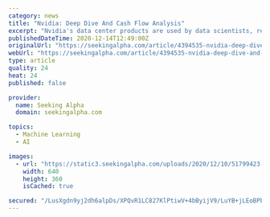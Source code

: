```yaml
---
category: news
title: "Nvidia: Deep Dive And Cash Flow Analysis"
excerpt: "Nvidia's data center products are used by data scientists, researchers, and developers to accelerating workloads in high performance computing (HPC), data science, artificial intelligence, machine learning,"
publishedDateTime: 2020-12-14T12:49:00Z
originalUrl: "https://seekingalpha.com/article/4394535-nvidia-deep-dive-and-cash-flow-analysis"
webUrl: "https://seekingalpha.com/article/4394535-nvidia-deep-dive-and-cash-flow-analysis"
type: article
quality: 24
heat: 24
published: false

provider:
  name: Seeking Alpha
  domain: seekingalpha.com

topics:
  - Machine Learning
  - AI

images:
  - url: "https://static3.seekingalpha.com/uploads/2020/12/10/51799423-16076206509252572.png"
    width: 640
    height: 360
    isCached: true

secured: "/LusXgdn9yj2dh6alpDs/XPQvR1LC827KlPtiwV+4bByijV9/LuYB+jLEoBPbleNFJplmns5sEJ6+fhT8H0Tt3ZVym/kctJE52+jWsWP9te1XNiWYPNfMzxbZnSlGz5kckyrtvLuKbhhlptjA9fkXV0K2MDDS5EvpZRAgRg7k+MhQFdoyUK09LtFIAQOJQypdcPZaC5UYZ/9xqxRXYdW16O1tSHlRpTb9PEZdfhPsG5wBgXLQ11fjCd6bwzoHUzTS4bDtlq24og38K3llnIGGx82bsFZROLKcJhpxzFIl1GZ7mV26/UnjaGnRT+lsAdZVy+AHch6TmPzmP1naHqVz33FxfurXLhL07IEJnUrDy0=;MPEIzTdQBlnxK3nFOMOIdA=="
---
```



